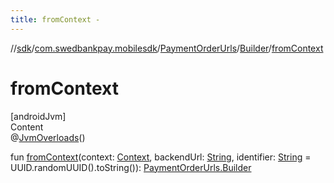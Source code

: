 ```yaml
---
title: fromContext -
---
```

//[sdk](../../../../index)/[com.swedbankpay.mobilesdk](../../index)/[PaymentOrderUrls](../index)/[Builder](index)/[fromContext](from-context)



# fromContext  
[androidJvm]  
Content  
@[JvmOverloads](https://kotlinlang.org/api/latest/jvm/stdlib/kotlin.jvm/-jvm-overloads/index.html)()  
  
fun [fromContext](from-context)(context: [Context](https://developer.android.com/reference/kotlin/android/content/Context.html), backendUrl: [String](https://kotlinlang.org/api/latest/jvm/stdlib/kotlin/-string/index.html), identifier: [String](https://kotlinlang.org/api/latest/jvm/stdlib/kotlin/-string/index.html) = UUID.randomUUID().toString()): [PaymentOrderUrls.Builder](index)  



